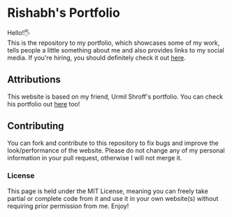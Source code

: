 # Rishabh's Portfolio

Hello!🖐
<br>
This is the repository to my portfolio, which showcases some of my work, tells people a little something about me and also provides links to my social media. If you're hiring, you should definitely check it out [here](http://nrishabh.github.io).

## Attributions
This website is based on my friend, Urmil Shroff's portfolio. You can check his portfolio out [here](http://www.urmilshroff.tech) too!

## Contributing
You can fork and contribute to this repository to fix bugs and improve the look/performance of the website. Please do not change any of my personal information in your pull request, otherwise I will not merge it.


### License
This page is held under the MIT License, meaning you can freely take partial or complete code from it and use it in your own website(s) without requiring prior permission from me. Enjoy!